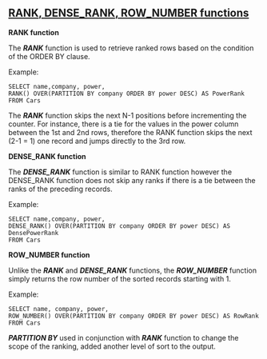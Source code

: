 

## [**RANK**, **DENSE_RANK**, **ROW_NUMBER functions**](https://codingsight.com/similarities-and-differences-among-rank-dense_rank-and-row_number-functions/)

**RANK function** 

The **_RANK_** function is used to retrieve ranked rows based on the condition of the ORDER BY clause.

Example:
```
SELECT name,company, power,
RANK() OVER(PARTITION BY company ORDER BY power DESC) AS PowerRank
FROM Cars
```
The **_RANK_** function skips the next N-1 positions before incrementing the counter. For instance, there is a tie for the values in the power column between the 1st and 2nd rows, therefore the RANK function skips the next (2-1 = 1) one record and jumps directly to the 3rd row.


**DENSE_RANK function** 

The **_DENSE_RANK_** function is similar to RANK function however the DENSE_RANK function does not skip any ranks if there is a tie between the ranks of the preceding records. 

Example:
```
SELECT name,company, power,
DENSE_RANK() OVER(PARTITION BY company ORDER BY power DESC) AS DensePowerRank
FROM Cars
```


**ROW_NUMBER function** 

Unlike the **_RANK_** and **_DENSE_RANK_** functions, the **_ROW_NUMBER_** function simply returns the row number of the sorted records starting with 1. 

Example: 
```
SELECT name, company, power,
ROW_NUMBER() OVER(PARTITION BY company ORDER BY power DESC) AS RowRank
FROM Cars
```



**_PARTITION BY_** used in conjunction with **_RANK_** function to change the scope of the ranking, added another level of sort to the output.
